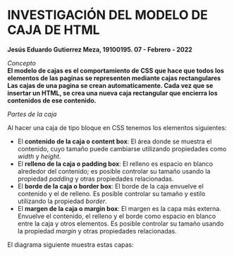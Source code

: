 # INVESTIGACIÓN DEL MODELO DE CAJA DE HTML
**Jesús Eduardo Gutierrez Meza, 19100195. 07 - Febrero - 2022**  

*Concepto*   
**El modelo de cajas es el comportamiento de CSS que hace que todos los elementos de las paginas se representen mediante cajas rectangulares**  
**Las cajas de una pagina se crean automaticamente. Cada vez que se insertar un HTML, se crea una nueva caja rectangular que encierra los contenidos de ese contenido.**  

  *Partes de la caja*  

Al hacer una caja de tipo bloque en CSS tenemos los elementos siguientes:  
- El **contenido de la caja o content box**: El área donde se muestra el contenido, cuyo tamaño puede cambiarse utilizando propiedades como *width* y *height*.
- El **relleno de la caja o padding box**: El relleno es espacio en blanco alrededor del contenido; es posible controlar su tamaño usando la propiedad *padding* y otras propiedades relacionadas.
- El **borde de la caja o border box**: El borde de la caja envuelve el contenido y el de relleno. Es posible controlar su tamaño y estilo utilizando la propiedad *border*.
- El **margen de la caja o margin box**: El margen es la capa más externa. Envuelve el contenido, el relleno y el borde como espacio en blanco entre la caja y otros elementos. Es posible controlar su tamaño usando la propiedad *margin* y otras propiedades relacionadas.  

El diagrama siguiente muestra estas capas:  
